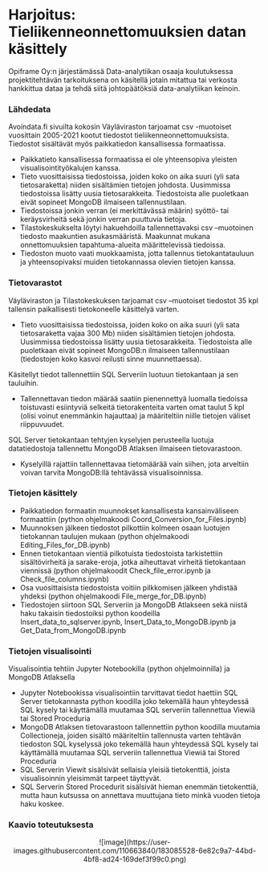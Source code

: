 # Harjoitus: Tieliikenneonnettomuuksien datan käsittely

Opiframe Oy:n järjestämässä Data-analytiikan osaaja koulutuksessa projektitehtävän tarkoituksena on käsitellä jotain mitattua tai verkosta hankkittua dataa ja tehdä siitä johtopäätöksiä data-analytiikan keinoin. 

### Lähdedata

Avoindata.fi sivuilta kokosin Väyläviraston tarjoamat csv -muotoiset vuosittain 2005-2021 kootut tiedostot tieliikenneonnettomuuksista. Tiedostot sisältävät myös paikkatiedon kansallisessa formaatissa.
- Paikkatieto kansallisessa formaatissa ei ole yhteensopiva yleisten visualisointityökalujen kanssa.
- Tieto vuosittaisissa tiedostoissa, joiden koko on aika suuri (yli sata tietosaraketta) niiden sisältämien tietojen johdosta. Uusimmissa tiedostoissa lisätty uusia tietosarakkeita. Tiedostoista alle puoletkaan eivät sopineet MongoDB ilmaiseen tallennustilaan.
- Tiedostoissa jonkin verran (ei merkittävässä määrin) syöttö- tai keräysvirheitä sekä jonkin verran puuttuvia tietoja.
- Tilastokeskukselta löytyi hakuehdoilla tallennettavaksi csv –muotoinen tiedosto maakuntien asukasmääristä. Maakunnat mukana onnettomuuksien tapahtuma-alueita määrittelevissä tiedoissa.
- Tiedoston muoto vaati muokkaamista, jotta tallennus tietokantatauluun ja yhteensopivaksi muiden tietokannassa olevien tietojen kanssa.

### Tietovarastot

Väyläviraston ja Tilastokeskuksen tarjoamat csv –muotoiset tiedostot 35 kpl tallensin paikallisesti tietokoneelle käsittelyä varten.
- Tieto vuosittaisissa tiedostoissa, joiden koko on aika suuri (yli sata tietosaraketta vajaa 300 Mb) niiden sisältämien tietojen johdosta. Uusimmissa tiedostoissa lisätty uusia tietosarakkeita. Tiedostoista alle puoletkaan eivät sopineet MongoDB:n ilmaiseen tallennustilaan (tiedostojen koko kasvoi reilusti sinne muunnettaessa).

Käsitellyt tiedot tallennettiin SQL Serveriin luotuun tietokantaan ja sen tauluihin.
- Tallennettavan tiedon määrää saatiin pienennettyä luomalla tiedoissa toistuvasti esiintyviä selkeitä tietorakenteita varten omat taulut 5 kpl (olisi voinut enemmänkin hajauttaa) ja määriteltiin niille tietojen väliset riippuvuudet.

SQL Server tietokantaan tehtyjen kyselyjen perusteella luotuja datatiedostoja tallennettu MongoDB Atlaksen ilmaiseen tietovarastoon.
- Kyselyillä rajattiin tallennettavaa tietomäärää vain siihen, jota arveltiin voivan tarvita MongoDB:llä tehtävässä visualisoinnissa.

### Tietojen käsittely

- Paikkatiedon formaatin muunnokset kansallisesta kansainväliseen formaattiin (python ohjelmakoodi 
Coord_Conversion_for_Files.ipynb)
- Muunnoksen jälkeen tiedostot pilkottiin kolmeen osaan luotujen tietokannan taulujen mukaan (python ohjelmakoodi Editing_Files_for_DB.ipynb)
- Ennen tietokantaan vientiä pilkotuista tiedostoista tarkistettiin sisältövirheitä ja sarake-eroja, jotka aiheuttavat virheitä tietokantaan viennissä (python ohjelmakoodit Check_file_error.ipynb ja Check_file_columns.ipynb)
- Osa vuosittaisista tiedostoista voitiin pilkkomisen jälkeen yhdistää yhdeksi (python ohjelmakoodi File_merge_for_DB.ipynb)
- Tiedostojen siirtoon SQL Serveriin ja MongoDB Atlakseen sekä niistä haku takaisin tiedostoiksi python koodeilla Insert_data_to_sqlserver.ipynb, Insert_Data_to_MongoDB.ipynb ja 
Get_Data_from_MongoDB.ipynb

### Tietojen visualisointi

Visualisointia tehtiin Jupyter Notebookilla (python ohjelmoinnilla) ja MongoDB Atlaksella
- Jupyter Notebookissa visualisointiin tarvittavat tiedot haettiin SQL Server tietokannasta python koodilla joko tekemällä haun yhteydessä SQL kysely tai käyttämällä muutamaa SQL serveriin tallennettua Viewiä tai Stored Proceduria
- MongoDB Atlaksen tietovarastoon tallennettiin python koodilla muutamia Collectioneja, joiden sisältö määriteltiin tallennusta varten tehtävän tiedoston SQL kyselyssä joko tekemällä haun yhteydessä SQL kysely tai käyttämällä muutamaa SQL serveriin tallennettua Viewiä tai Stored Proceduria
- SQL Serverin Viewit sisälsivät sellaisia yleisiä tietokenttiä, joista visualisoinnin yleisimmät tarpeet täyttyvät.
- SQL Serverin Stored Procedurit sisälsivät hieman enemmän tietokenttiä, mutta haun kutsussa on annettava muuttujana tieto minkä vuoden tietoja haku koskee.

### Kaavio toteutuksesta

<p align="center">
![image](https://user-images.githubusercontent.com/110663840/183085528-6e82c9a7-44bd-4bf8-ad24-169def3f99c0.png)
</p>
